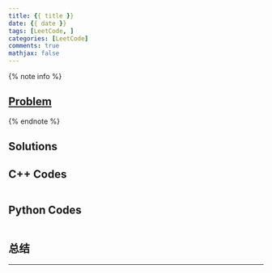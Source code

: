 ```yaml
---
title: {{ title }}
date: {{ date }}
tags: [LeetCode, ]
categories: [LeetCode]
comments: true
mathjax: false
---
```


<meta name="referrer" content="no-referrer" />

{% note info %}
## [Problem]()   


{% endnote %}
<!--more-->

## Solutions


## C++ Codes

```C++

```

## Python Codes

```python


```

## 总结


------
